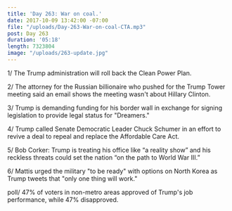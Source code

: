 ```yaml
---
title: 'Day 263: War on coal.'
date: 2017-10-09 13:42:00 -07:00
file: "/uploads/Day-263-War-on-coal-CTA.mp3"
post: Day 263
duration: '05:18'
length: 7323804
image: "/uploads/263-update.jpg"
---
```


1/ The Trump administration will roll back the Clean Power Plan.

2/ The attorney for the Russian billionaire who pushed for the Trump Tower meeting said an email shows the meeting wasn't about Hillary Clinton.

3/ Trump is demanding funding for his border wall in exchange for signing legislation to provide legal status for "Dreamers."

4/ Trump called Senate Democratic Leader Chuck Schumer in an effort to revive a deal to repeal and replace the Affordable Care Act.

5/ Bob Corker: Trump is treating his office like “a reality show” and his reckless threats could set the nation “on the path to World War III.”

6/ Mattis urged the military "to be ready" with options on North Korea as Trump tweets that "only one thing will work."

poll/ 47% of voters in non-metro areas approved of Trump's job performance, while 47% disapproved.